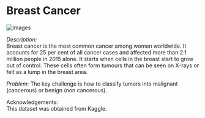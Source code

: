 # Breast Cancer

![images](https://github.com/berkankaraa/Breast-Cancer/assets/97415486/72b400da-81e3-42ce-a6c6-0c91c8421671)


*Description:*  
Breast cancer is the most common cancer among women worldwide. It accounts for 25 per cent of all cancer cases and affected more than 2.1 million people in 2015 alone. It starts when cells in the breast start to grow out of control. These cells often form tumours that can be seen on X-rays or felt as a lump in the breast area.

*Problem:* The key challenge is how to classify tumors into malignant (cancerous) or benign (non cancerous).  

Acknowledgements:  
This dataset was obtained from Kaggle.

